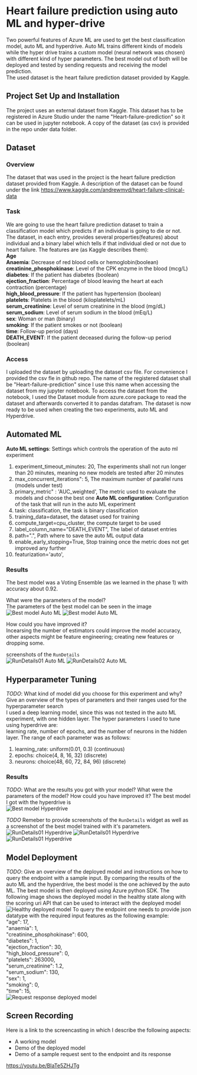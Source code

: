 # Heart failure prediction using auto ML and hyper-drive

Two powerful features of Azure ML are used to get the best classification model, auto ML and hyperdrive. Auto ML trains different kinds of models while the hyper drive trains a custom model (neural network was chosen) with different kind of hyper parameters. The best model out of both will be deployed and tested by sending requests and receiving the model prediction.  
The used dataset is the heart failure prediction dataset provided by Kaggle.

## Project Set Up and Installation
The project uses an external dataset from Kaggle. This dataset has to be registered in Azure Studio under the name "Heart-failure-prediction" so it can be used in jupyter notebook. A copy of the dataset (as csv) is provided in the repo under data folder.

## Dataset

### Overview
The dataset that was used in the project is the heart failure prediction dataset provided from Kaggle. A description of the dataset can be found under the link 
https://www.kaggle.com/andrewmvd/heart-failure-clinical-data

### Task
We are going to use the heart failure prediction dataset to train a classification model which predicts if an individual is going to die or not. The dataset, in each entry, provides several properties(features) about individual and a binary label which tells if that individual died or not due to heart failure. The features are (as Kaggle describes them):  
**Age**  
**Anaemia**: Decrease of red blood cells or hemoglobin(boolean)  
**creatinine_phosphokinase**: Level of the CPK enzyme in the blood (mcg/L)  
**diabetes**: If the patient has diabetes (boolean)  
**ejection_fraction**: Percentage of blood leaving the heart at each contraction (percentage)  
**high_blood_pressure**: If the patient has hypertension (boolean)  
**platelets**: Platelets in the blood (kiloplatelets/mL)  
**serum_creatinine**: Level of serum creatinine in the blood (mg/dL)  
**serum_sodium**: Level of serum sodium in the blood (mEq/L)  
**sex**: Woman or man (binary)  
**smoking**: If the patient smokes or not (boolean)  
**time**: Follow-up period (days)  
**DEATH_EVENT**: If the patient deceased during the follow-up period (boolean)  

### Access
I uploaded the dataset by uploading the dataset csv file. For convenience I provided the csv fle in github repo. The name of the registered dataset shall be "Heart-failure-prediction" since I use this name when accessing the dataset from my jupyter notebook. To access the dataset from the notebook, I used the Dataset module from azure.core package to read the dataset and afterwards converted it to pandas datafram. The dataset is now ready to be used when creating the two experiments, auto ML and Hyperdrive.

## Automated ML
**Auto ML settings**: Settings which controls the operation of the auto ml experiment  
1. experiment_timeout_minutes: 20, The experiments shall not run longer than 20 minutes, meaning no new models are tested after 20 minutes
2. max_concurrent_iterations": 5, The maximum number of parallel runs (models under test)
3. primary_metric" : 'AUC_weighted', The metric used to evaluate the models and choose the best one
**Auto ML configuration**: Configuration of the task that will run in the auto ML experiment
1. task: classification, the task is binary classification
2. training_data=dataset, the dataset used for training
3. compute_target=cpu_cluster, the compute target to be used
4. label_column_name="DEATH_EVENT", The label of dataset entries
5. path=".", Path where to save the auto ML output data
6. enable_early_stopping=True, Stop training once the metric does not get improved any further
7. featurization='auto', 

### Results
The best model was a Voting Ensemble (as we learned in the phase 1) with accuracy about 0.92.  

What were the parameters of the model?  
The parameters of the best model can be seen in the image  
![Best model Auto ML](screenshots/automl_best_model_01.png)
![Best model Auto ML](screenshots/automl_best_model_02.png)

How could you have improved it?  
Incearsing the number of estimators could improve the model accuracy, other aspects might be feature engineering; creating new features or dropping some.  

screenshots of the `RunDetails`  
![RunDetails01 Auto ML](screenshots/automl_run_details_01.png)
![RunDetails02 Auto ML](screenshots/automl_run_details_02.png)


## Hyperparameter Tuning
*TODO*: What kind of model did you choose for this experiment and why? Give an overview of the types of parameters and their ranges used for the hyperparameter search  
I used a deep learning model, since this was not tested in the auto ML experiment, with one hidden layer. The hyper parameters I used to tune using hyperdrive are:  
learning rate, number of epochs, and the number of neurons in the hidden layer. The range of each parameter was as follows:  
1. learning_rate: uniform(0.01, 0.3) (continuous)
2. epochs: choice(4, 8, 16, 32) (discrete)
3. neurons: choice(48, 60, 72, 84, 96) (discrete)  


### Results
*TODO*: What are the results you got with your model? What were the parameters of the model? How could you have improved it?
The best model I got with the hyperdrive is  
![Best model Hyperdrive](screenshots/hyperdrive_best_model.png)

*TODO* Remeber to provide screenshots of the `RunDetails` widget as well as a screenshot of the best model trained with it's parameters.
![RunDetails01 Hyperdrive](screenshots/hyperdrive_run_details_01.png)
![RunDetails01 Hyperdrive](screenshots/hyperdrive_run_details_02.png)
![RunDetails01 Hyperdrive](screenshots/hyperdrive_run_details_03.png)

## Model Deployment
*TODO*: Give an overview of the deployed model and instructions on how to query the endpoint with a sample input.
By comparing the results of the auto ML and the hyperdrive, the best model is the one achieved by the auto ML. The best model is then deployed using Azure python SDK. The following image shows the deployed model in the healthy state along with the scoring uri API that can be used to interact with the deployed model  
![Healthy deployed model](screenshots/automl_best_model_healthy.png)
To query the endpoint one needs to provide json datatype with the required input features as the following example:  
"age": 17,  
"anaemia": 1,  
"creatinine_phosphokinase": 600,  
"diabetes": 1,  
"ejection_fraction": 30,  
"high_blood_pressure": 0,  
"platelets": 263000,  
"serum_creatinine": 1.2,  
"serum_sodium": 130,  
"sex": 1,  
"smoking": 0,  
"time": 15,  
![Request response deployed model](screenshots/automl_best_model_request_response.png)




## Screen Recording
Here is a link to the screencasting in which I describe the following aspects:
- A working model
- Demo of the deployed  model
- Demo of a sample request sent to the endpoint and its response

https://youtu.be/BIaTe5ZHJTg


